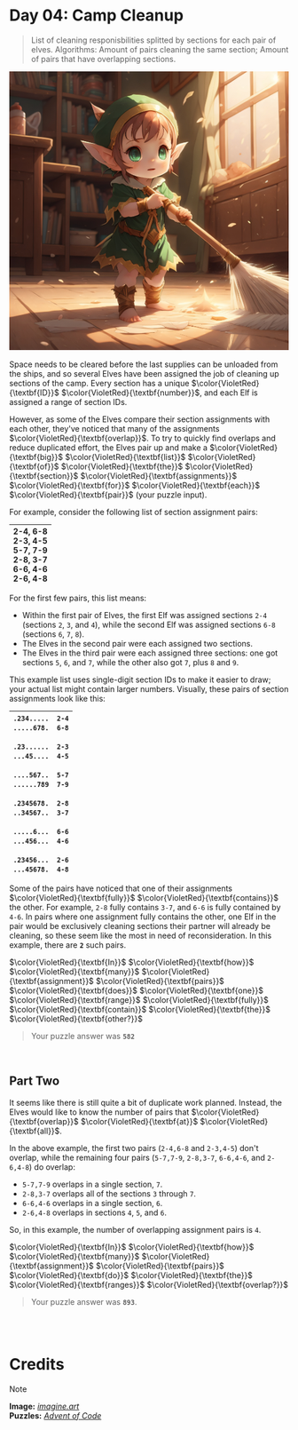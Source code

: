 # Day 04: Camp Cleanup
> List of cleaning responisbilities splitted by sections for each pair of elves. Algorithms: Amount of pairs cleaning the same section; Amount of pairs that have overlapping sections. 
<img src=https://github.com/Kyros0718/Advent_of_Code/blob/main/Media/baby%20elf%20sweeping.png>

Space needs to be cleared before the last supplies can be unloaded from the ships, and so several Elves have been assigned the job of cleaning up sections of the camp. Every section has a unique $\color{VioletRed}{\textbf{ID}}$ $\color{VioletRed}{\textbf{number}}$, and each Elf is assigned a range of section IDs.

However, as some of the Elves compare their section assignments with each other, they've noticed that many of the assignments $\color{VioletRed}{\textbf{overlap}}$. To try to quickly find overlaps and reduce duplicated effort, the Elves pair up and make a $\color{VioletRed}{\textbf{big}}$ $\color{VioletRed}{\textbf{list}}$ $\color{VioletRed}{\textbf{of}}$ $\color{VioletRed}{\textbf{the}}$ $\color{VioletRed}{\textbf{section}}$ $\color{VioletRed}{\textbf{assignments}}$ $\color{VioletRed}{\textbf{for}}$ $\color{VioletRed}{\textbf{each}}$ $\color{VioletRed}{\textbf{pair}}$ (your puzzle input).

For example, consider the following list of section assignment pairs:

| 2-4, 6-8<br>2-3, 4-5<br>5-7, 7-9<br>2-8, 3-7<br>6-6, 4-6<br>2-6, 4-8 |
| --- |

For the first few pairs, this list means:

- Within the first pair of Elves, the first Elf was assigned sections `2-4` (sections `2`, `3`, and `4`), while the second Elf was assigned sections `6-8` (sections `6`, `7`, `8`).
- The Elves in the second pair were each assigned two sections.
- The Elves in the third pair were each assigned three sections: one got sections `5`, `6`, and `7`, while the other also got `7`, plus `8` and `9`.

This example list uses single-digit section IDs to make it easier to draw; your actual list might contain larger numbers. Visually, these pairs of section assignments look like this:

| `.234.....  2-4`<br>`.....678.  6-8`<br><br>`.23......  2-3`<br>`...45....  4-5`<br><br>`....567..  5-7`<br>`......789  7-9`<br><br>`.2345678.  2-8`<br>`..34567..  3-7`<br><br>`.....6...  6-6`<br>`...456...  4-6`<br><br>`.23456...  2-6`<br>`...45678.  4-8` |
| --- |

Some of the pairs have noticed that one of their assignments $\color{VioletRed}{\textbf{fully}}$ $\color{VioletRed}{\textbf{contains}}$ the other. For example, `2-8` fully contains `3-7`, and `6-6` is fully contained by `4-6`. In pairs where one assignment fully contains the other, one Elf in the pair would be exclusively cleaning sections their partner will already be cleaning, so these seem like the most in need of reconsideration. In this example, there are **`2`** such pairs.

$\color{VioletRed}{\textbf{In}}$ $\color{VioletRed}{\textbf{how}}$ $\color{VioletRed}{\textbf{many}}$ $\color{VioletRed}{\textbf{assignment}}$ $\color{VioletRed}{\textbf{pairs}}$ $\color{VioletRed}{\textbf{does}}$ $\color{VioletRed}{\textbf{one}}$ $\color{VioletRed}{\textbf{range}}$ $\color{VioletRed}{\textbf{fully}}$ $\color{VioletRed}{\textbf{contain}}$ $\color{VioletRed}{\textbf{the}}$ $\color{VioletRed}{\textbf{other?}}$

> Your puzzle answer was **`582`**

<br>

##  Part Two
It seems like there is still quite a bit of duplicate work planned. Instead, the Elves would like to know the number of pairs that $\color{VioletRed}{\textbf{overlap}}$ $\color{VioletRed}{\textbf{at}}$ $\color{VioletRed}{\textbf{all}}$.

In the above example, the first two pairs (`2-4,6-8` and `2-3,4-5`) don't overlap, while the remaining four pairs (`5-7,7-9`, `2-8,3-7`, `6-6,4-6`, and `2-6,4-8`) do overlap:

- `5-7,7-9` overlaps in a single section, `7`.
- `2-8,3-7` overlaps all of the sections `3` through `7`.
- `6-6,4-6` overlaps in a single section, `6`.
- `2-6,4-8` overlaps in sections `4`, `5`, and `6`.

So, in this example, the number of overlapping assignment pairs is `4`.

$\color{VioletRed}{\textbf{In}}$ $\color{VioletRed}{\textbf{how}}$ $\color{VioletRed}{\textbf{many}}$ $\color{VioletRed}{\textbf{assignment}}$ $\color{VioletRed}{\textbf{pairs}}$ $\color{VioletRed}{\textbf{do}}$ $\color{VioletRed}{\textbf{the}}$ $\color{VioletRed}{\textbf{ranges}}$ $\color{VioletRed}{\textbf{overlap?}}$

> Your puzzle answer was **`893`**.

<br>
<br>

# Credits

> [!NOTE]  
> **Image:** [_imagine.art_](https://www.imagine.art/)<br>
> **Puzzles:** [_Advent of Code_](https://adventofcode.com/)




